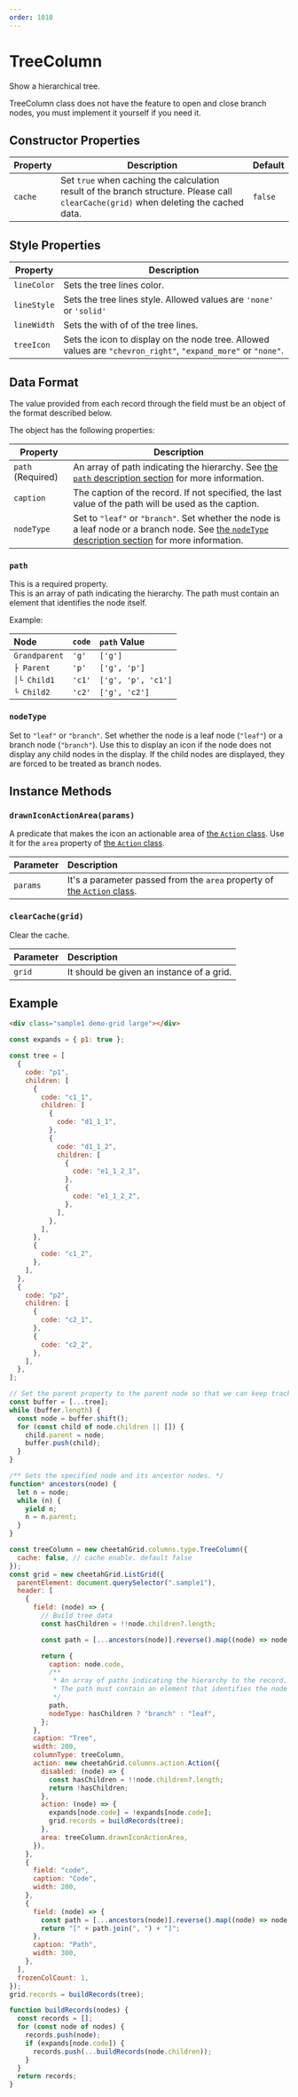 ```yaml
---
order: 1010
---
```


# TreeColumn

Show a hierarchical tree.

TreeColumn class does not have the feature to open and close branch nodes, you must implement it yourself if you need it.

## Constructor Properties

| Property | Description                                                                                                                           | Default |
| -------- | ------------------------------------------------------------------------------------------------------------------------------------- | ------- |
| `cache`  | Set `true` when caching the calculation result of the branch structure. Please call `clearCache(grid)` when deleting the cached data. | `false` |

## Style Properties

| Property    | Description                                                                                                     |
| ----------- | --------------------------------------------------------------------------------------------------------------- |
| `lineColor` | Sets the tree lines color.                                                                                      |
| `lineStyle` | Sets the tree lines style. Allowed values ​​are `'none'` or `'solid'`                                           |
| `lineWidth` | Sets the with of of the tree lines.                                                                             |
| `treeIcon`  | Sets the icon to display on the node tree. Allowed values ​​are `"chevron_right"`, `"expand_more"` or `"none"`. |

## Data Format

The value provided from each record through the field must be an object of the format described below.

The object has the following properties:

| Property          | Description                                                                                                                                                    |
| ----------------- | -------------------------------------------------------------------------------------------------------------------------------------------------------------- |
| `path` (Required) | An array of path indicating the hierarchy. See [the `path` description section](#path) for more information.                                                   |
| `caption`         | The caption of the record. If not specified, the last value of the path will be used as the caption.                                                           |
| `nodeType`        | Set to `"leaf"` or `"branch"`. Set whether the node is a leaf node or a branch node. See [the `nodeType` description section](#nodetype) for more information. |

### `path`

This is a required property.\
This is an array of path indicating the hierarchy. The path must contain an element that identifies the node itself.

Example:

| Node          | `code` | `path` Value       |
| :------------ | :----- | :----------------- |
| `Grandparent` | `'g'`  | `['g']`            |
| `├ Parent`    | `'p'`  | `['g', 'p']`       |
| `│└ Child1`   | `'c1'` | `['g', 'p', 'c1']` |
| `└ Child2`    | `'c2'` | `['g', 'c2']`      |

### `nodeType`

Set to `"leaf"` or `"branch"`.
Set whether the node is a leaf node (`"leaf"`) or a branch node (`"branch"`).
Use this to display an icon if the node does not display any child nodes in the display.
If the child nodes are displayed, they are forced to be treated as branch nodes.

## Instance Methods

### `drawnIconActionArea(params)`

A predicate that makes the icon an actionable area of ​​[the `Action` class]. Use it for the `area` property of ​​[the `Action` class].

| Parameter | Description                                                                 |
| :-------- | :-------------------------------------------------------------------------- |
| `params`  | It's a parameter passed from the `area` property of ​​[the `Action` class]. |

[the `action` class]: ../column_actions/Action.md

### `clearCache(grid)`

Clear the cache.

| Parameter | Description                               |
| :-------- | :---------------------------------------- |
| `grid`    | It should be given an instance of a grid. |

## Example

<code-preview>

```html
<div class="sample1 demo-grid large"></div>
```

```js
const expands = { p1: true };

const tree = [
  {
    code: "p1",
    children: [
      {
        code: "c1_1",
        children: [
          {
            code: "d1_1_1",
          },
          {
            code: "d1_1_2",
            children: [
              {
                code: "e1_1_2_1",
              },
              {
                code: "e1_1_2_2",
              },
            ],
          },
        ],
      },
      {
        code: "c1_2",
      },
    ],
  },
  {
    code: "p2",
    children: [
      {
        code: "c2_1",
      },
      {
        code: "c2_2",
      },
    ],
  },
];

// Set the parent property to the parent node so that we can keep track of the parent node.
const buffer = [...tree];
while (buffer.length) {
  const node = buffer.shift();
  for (const child of node.children || []) {
    child.parent = node;
    buffer.push(child);
  }
}

/** Gets the specified node and its ancestor nodes. */
function* ancestors(node) {
  let n = node;
  while (n) {
    yield n;
    n = n.parent;
  }
}

const treeColumn = new cheetahGrid.columns.type.TreeColumn({
  cache: false, // cache enable. default false
});
const grid = new cheetahGrid.ListGrid({
  parentElement: document.querySelector(".sample1"),
  header: [
    {
      field: (node) => {
        // Build tree data
        const hasChildren = !!node.children?.length;

        const path = [...ancestors(node)].reverse().map((node) => node.code);

        return {
          caption: node.code,
          /**
           * An array of paths indicating the hierarchy to the record.
           * The path must contain an element that identifies the node itself.
           */
          path,
          nodeType: hasChildren ? "branch" : "leaf",
        };
      },
      caption: "Tree",
      width: 200,
      columnType: treeColumn,
      action: new cheetahGrid.columns.action.Action({
        disabled: (node) => {
          const hasChildren = !!node.children?.length;
          return !hasChildren;
        },
        action: (node) => {
          expands[node.code] = !expands[node.code];
          grid.records = buildRecords(tree);
        },
        area: treeColumn.drawnIconActionArea,
      }),
    },
    {
      field: "code",
      caption: "Code",
      width: 200,
    },
    {
      field: (node) => {
        const path = [...ancestors(node)].reverse().map((node) => node.code);
        return "[" + path.join(", ") + "]";
      },
      caption: "Path",
      width: 300,
    },
  ],
  frozenColCount: 1,
});
grid.records = buildRecords(tree);

function buildRecords(nodes) {
  const records = [];
  for (const node of nodes) {
    records.push(node);
    if (expands[node.code]) {
      records.push(...buildRecords(node.children));
    }
  }
  return records;
}
```

</code-preview>
